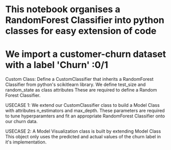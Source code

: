 # This notebook organises a RandomForest Classifier into python classes for easy extension of code

# We import a customer-churn dataset with a label 'Churn' :0/1

Custom Class: Define a CustomClassifier that inherits a RandomForest Classifier from python's scikitlearn library.
              We define test_size and random_state as class attributes
              These are required to define a Random Forest Classifier.
              
USECASE 1: We extend our CustomClassifier class to build a Model Class with attributes n_estimators and max_depth.
           These parameters are required to tune hyperparamters and fit an appropriate RandomForest Classifier onto our churn data.
           
USECASE 2: A Model Visualization class is built by extending Model Class 
           This object only uses the predicted and actual values of the churn label in it's implementation.


